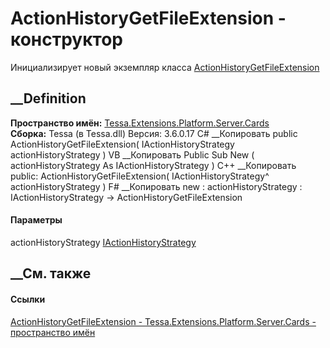 # ActionHistoryGetFileExtension - конструктор
Инициализирует новый экземпляр класса
[ActionHistoryGetFileExtension](T_Tessa_Extensions_Platform_Server_Cards_ActionHistoryGetFileExtension.htm)
##  __Definition
 **Пространство имён:**
[Tessa.Extensions.Platform.Server.Cards](N_Tessa_Extensions_Platform_Server_Cards.htm)  
 **Сборка:** Tessa (в Tessa.dll) Версия: 3.6.0.17
C# __Копировать
     public ActionHistoryGetFileExtension(
    	IActionHistoryStrategy actionHistoryStrategy
    )
VB __Копировать
     Public Sub New ( 
    	actionHistoryStrategy As IActionHistoryStrategy
    )
C++ __Копировать
     public:
    ActionHistoryGetFileExtension(
    	IActionHistoryStrategy^ actionHistoryStrategy
    )
F# __Копировать
     new : 
            actionHistoryStrategy : IActionHistoryStrategy -> ActionHistoryGetFileExtension
#### Параметры
actionHistoryStrategy
[IActionHistoryStrategy](T_Tessa_Platform_Runtime_IActionHistoryStrategy.htm)
## __См. также
#### Ссылки
[ActionHistoryGetFileExtension -
](T_Tessa_Extensions_Platform_Server_Cards_ActionHistoryGetFileExtension.htm)
[Tessa.Extensions.Platform.Server.Cards - пространство
имён](N_Tessa_Extensions_Platform_Server_Cards.htm)
